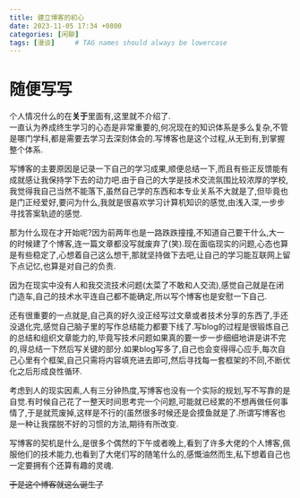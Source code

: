 ```yaml
---
title: 建立博客的初心
date: 2023-11-05 17:34 +0800
categories: [闲聊]
tags: [漫谈]     # TAG names should always be lowercase
---
```


# 随便写写
个人情况什么的在**关于**里面有,这里就不介绍了.  
一直认为养成终生学习的心态是非常重要的,何况现在的知识体系是多么复杂,不管是哪门学科,都是需要去学习去深刻体会的.写博客也是这个过程,从无到有,到掌握整个体系.

写博客的主要原因是记录一下自己的学习成果,顺便总结一下,而且有些正反馈能有成就感让我保持学下去的动力吧.由于自己的大学是技术交流氛围比较浓厚的学校,我觉得我自己当然不能落下,虽然自己学的东西和本专业关系不大就是了,但毕竟也是门正经爱好,要问为什么,我就是很喜欢学习计算机知识的感觉,由浅入深,一步步寻找答案轨迹的感觉.

那为什么现在才开始呢?因为前两年也是一路跌跌撞撞,不知道自己要干什么,大一的时候建了个博客,连一篇文章都没写就废弃了(笑).现在面临现实的问题,心态也算是有些稳定了,心想着自己这么想干,那就坚持做下去吧,让自己的学习能互联网上留下点记忆,也算是对自己的负责.

因为在现实中没有人和我交流技术问题(太菜了不敢和人交流),感觉自己就是在闭门造车,自己的技术水平连自己都不能确定,所以写个博客也是安慰一下自己.

还有很重要的一点就是,自己真的好久没正经写过文章或者技术分享的东西了,手还没退化完,感觉自己脑子里的写作总结能力都要下线了.写blog的过程是很锻炼自己的总结和组织文章能力的,毕竟写技术问题如果真的要一步一步细细地讲是讲不完的,得总结一下然后写关键的部分.如果blog写多了,自己也会变得得心应手,每次自己心里有个框架,自己只需将内容填充进去即可,然后寻找每一套框架的不同,不断优化之后形成良性循环.

考虑到人的现实因素,人有三分钟热度,写博客也没有一个实际的规划,写不写靠的是自觉.有时候自己花了一整天时间思考完一个问题,可能就已经累的不想再做任何事情了,于是就荒废掉,这样是不行的(虽然很多时候还是会摸鱼就是了.所谓写博客也是一种让我摆脱不好的习惯的方法,期待有所改变.

写博客的契机是什么,是很多个偶然的下午或者晚上,看到了许多大佬的个人博客,佩服他们的技术能力,也看到了大佬们写的随笔什么的,感慨油然而生,私下想着自己也一定要拥有个还算有趣的灵魂.

~~于是这个博客就这么诞生了~~
